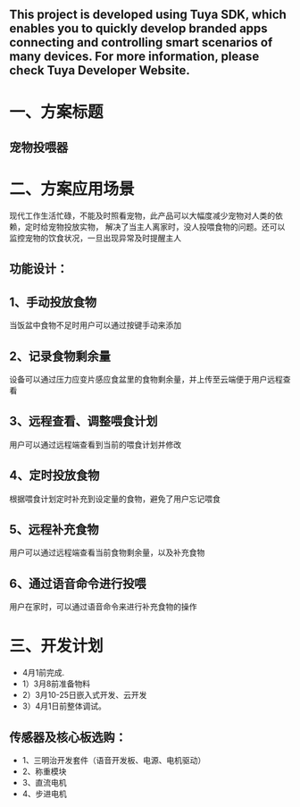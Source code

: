 This project is developed using Tuya SDK, which enables you to quickly develop branded apps connecting and controlling smart scenarios of many devices.         For more information, please check Tuya Developer Website.
----
一、方案标题
====
宠物投喂器
----
二、方案应用场景
====

现代工作生活忙碌，不能及时照看宠物，此产品可以大幅度减少宠物对人类的依赖，定时给宠物投放实物，
解决了当主人离家时，没人投喂食物的问题。还可以监控宠物的饮食状况，一旦出现异常及时提醒主人

功能设计：
----
## 1、手动投放食物
   当饭盆中食物不足时用户可以通过按键手动来添加
## 2、记录食物剩余量
   设备可以通过压力应变片感应食盆里的食物剩余量，并上传至云端便于用户远程查看
## 3、远程查看、调整喂食计划
   用户可以通过远程端查看到当前的喂食计划并修改
## 4、定时投放食物
   根据喂食计划定时补充到设定量的食物，避免了用户忘记喂食
## 5、远程补充食物
   用户可以通过远程端查看当前食物剩余量，以及补充食物
## 6、通过语音命令进行投喂
   用户在家时，可以通过语音命令来进行补充食物的操作
          

三、开发计划
=====
*   4月1前完成.
*   1）3月8前准备物料
*   2）3月10-25日嵌入式开发、云开发
*   3）4月1日前整体调试。
   ## 传感器及核心板选购： 
*   1、三明治开发套件（语音开发板、电源、电机驱动）
*   2、称重模块
*   3、直流电机
*   4、步进电机

    
